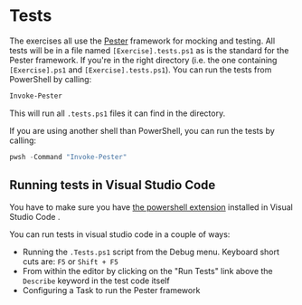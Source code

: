 # Tests

The exercises all use the [Pester][pester] framework for mocking and testing.
All tests will be in a file named `[Exercise].tests.ps1` as is the standard for the Pester framework.
If you're in the right directory (i.e. the one containing `[Exercise].ps1` and `[Exercise].tests.ps1`).
You can run the tests from PowerShell by calling:

``` PowerShell
Invoke-Pester
```

This will run all `.tests.ps1` files it can find in the directory.

If you are using another shell than PowerShell, you can run the tests by calling:

``` PowerShell
pwsh -Command "Invoke-Pester"
```

## Running tests in Visual Studio Code

You have to make sure you have [the powershell extension][extension] installed in Visual Studio Code .

You can run tests in visual studio code in a couple of ways:

- Running the `.Tests.ps1` script from the Debug menu. Keyboard short cuts are: `F5` or `Shift + F5`
- From within the editor by clicking on the "Run Tests" link above the `Describe` keyword in the test code itself
- Configuring a Task to run the Pester framework

[pester]: https://github.com/pester/Pester
[extension]: https://marketplace.visualstudio.com/items?itemName=ms-vscode.PowerShell
